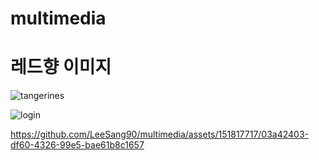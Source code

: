 # multimedia
# 레드향 이미지
![tangerines](https://github.com/LeeSang90/ImageCollect/assets/151817717/9ae1b5d5-24e4-482a-afb2-5e5e91301308)

![login](https://github.com/LeeSang90/multimedia/assets/151817717/a46961ab-ffea-4699-b1b7-fe2fd8025b9e)

https://github.com/LeeSang90/multimedia/assets/151817717/03a42403-df60-4326-99e5-bae61b8c1657
